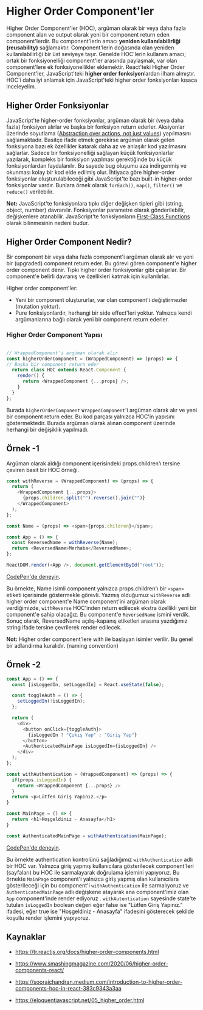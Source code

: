 # Higher Order Component'ler

Higher Order Component'ler (HOC), argüman olarak bir veya daha fazla component alan ve output olarak yeni bir component return eden component'lerdir. Bu component'lerin amacı **yeniden kullanılabilirliği (reusability)** sağlamaktır. Component'lerin doğasında olan yeniden kullanılabilirliği bir üst seviyeye taşır. Genelde HOC'lerin kullanım amacı; ortak bir fonksiyonelliği component'ler arasında paylaşmak, var olan component'lere ek fonksiyonellikler eklemektir. React'teki Higher Order Component'ler, JavaScript'teki **higher order fonksiyon**lardan ilham almıştır. HOC'i daha iyi anlamak için JavaScript'teki higher order fonksiyonları kısaca inceleyelim.

## Higher Order Fonksiyonlar

JavaScript'te higher-order fonksiyonlar, argüman olarak bir (veya daha fazla) fonksiyon alırlar ve başka bir fonksiyon return ederler. Aksiyonlar üzerinde soyutlama ([Abstraction over actions, not just values](https://eloquentjavascript.net/05_higher_order.html)) yapılmasını sağlamaktadır. Basitçe ifade etmek gerekirse argüman olarak gelen fonksiyona bazı ek özellikler katarak daha az ve anlaşılır kod yazılmasını sağlarlar. Sadece bir fonksiyonelliği sağlayan küçük fonksiyonlarlar yazılarak, kompleks bir fonksiyon yazılması gerektiğinde bu küçük fonksiyonlardan faydalanılır. Bu sayede bug oluşumu aza indirgenmiş ve okunması kolay bir kod elde edilmiş olur. İhtiyaca göre higher-order fonksiyonlar oluşturulabileceği gibi JavaScript'te bazı built-in higher-order fonksiyonlar vardır. Bunlara örnek olarak `forEach()`, `map()`, `filter()` ve `reduce()` verilebilir. 

**Not:** JavaScript'te fonksiyonlara tıpkı diğer değişken tipleri gibi (string, object, number) davranılır. Fonksiyonlar parametre olarak gönderilebilir, değişkenlere atanabilir. JavaScript'te fonksiyonların [First-Class Functions](https://developer.mozilla.org/en-US/docs/Glossary/First-class_Function) olarak bilinmesinin nedeni budur.

## Higher Order Component Nedir?

Bir component bir veya daha fazla component'i argüman olarak alır ve yeni bir (upgraded) component return eder. Bu görevi gören component'e higher order component denir. Tıpkı higher order fonksiyonlar gibi çalışırlar. Bir component'e belirli davranış ve özellikleri katmak için kullanılırlar. 

Higher order component'ler:

- Yeni bir component oluştururlar, var olan component'i değiştirmezler (mutation yoktur).
- Pure fonksiyonlardır, herhangi bir side effect'leri yoktur. Yalnızca kendi argümanlarına bağlı olarak yeni bir component return ederler.

### Higher Order Component Yapısı

```javascript

// WrappedComponent'i argüman olarak alır
const higherOrderComponent = (WrappedComponent) => (props) => {
// Başka bir component return eder
  return class HOC extends React.Component {
    render() {
      return <WrappedComponent {...props} />;
    }
  }
};

```

Burada `higherOrderComponent` `WrappedComponent`'i argüman olarak alır ve yeni bir component return eder. Bu kod parçası yalnızca HOC'in yapısını göstermektedir. Burada argüman olarak alınan component üzerinde herhangi bir değişiklik yapılmadı.



## Örnek -1 

Argüman olarak aldığı component içerisindeki props.children'ı tersine çeviren basit bir HOC örneği.  

```javascript
const withReverse = (WrappedComponent) => (props) => {
  return (
    <WrappedComponent {...props}>
      {props.children.split("").reverse().join("")}
    </WrappedComponent>
  );
};
```

```javascript
const Name = (props) => <span>{props.children}</span>;

const App = () => {
  const ReversedName = withReverse(Name);
  return <ReversedName>Merhaba</ReversedName>;
};

ReactDOM.render(<App />, document.getElementById("root"));

```

[CodePen'de deneyin](https://codepen.io/Kodluyoruz/pen/BaLZqKZ?editors=1011).

Bu örnekte, Name isimli component yalnızca props.children'ı bir `<span>` etiketi içerisinde göstermekle görevli. Yazmış olduğumuz `withReverse` adlı higher order component'e Name component'ini argüman olarak verdiğimizde, `withReverse` HOC'inden return edilecek ekstra özellikli yeni bir component'e sahip olacağız. Bu component'e `ReversedName` ismini verdik. Sonuç olarak, ReversedName açılış-kapanış etiketleri arasına yazdığımız string ifade tersine çevrilerek render edilecek.

**Not:** Higher order component'lere with ile başlayan isimler verilir. Bu genel bir adlandırma kuralıdır. (naming convention) 



## Örnek -2

```javascript
const App = () => {
  const [isLoggedIn, setLoggedIn] = React.useState(false);

  const toggleAuth = () => {
    setLoggedIn(!isLoggedIn);
  };

  return (
    <div>
      <button onClick={toggleAuth}>
        {isLoggedIn ? "Çıkış Yap" : "Giriş Yap"}
      </button>
      <AuthenticatedMainPage isLoggedIn={isLoggedIn} />
    </div>
  );
};

const withAuthentication = (WrappedComponent) => (props) => {
  if(props.isLoggedIn) {
    return <WrappedComponent {...props} />
  }
  return <p>Lütfen Giriş Yapınız.</p>
}

const MainPage = () => {
  return <h1>Hoşgeldiniz - Anasayfa</h1>
}

const AuthenticatedMainPage = withAuthentication(MainPage);
```

[CodePen'de deneyin](https://codepen.io/Kodluyoruz/pen/YzGQRjj?editors=1011).

Bu örnekte authentication kontrolünü sağladığımız `withAuthentication` adlı bir HOC var. Yalnızca giriş yapmış kullanıcılara gösterilecek component'leri (sayfaları) bu HOC ile sarmalayarak doğrulama işlemini yapıyoruz. Bu örnekte `MainPage` component'i yalnızca giriş yapmış olan kullanıcılara gösterileceği için bu component'i `withAuthentication` ile sarmalıyoruz ve `AuthenticatedMainPage` adlı değişkene atayarak ana component'imiz olan `App` component'inde render ediyoruz . `withAutentication` sayesinde state'te tutulan `isLoggedIn` boolean değeri eğer false ise "Lütfen Giriş Yapınız." ifadesi, eğer true ise "Hoşgeldiniz - Anasayfa" ifadesini gösterecek şekilde koşullu render işlemini yapıyoruz. 



## Kaynaklar

- https://tr.reactjs.org/docs/higher-order-components.html

- https://www.smashingmagazine.com/2020/06/higher-order-components-react/

- https://soorajchandran.medium.com/introduction-to-higher-order-components-hoc-in-react-383c9343a3aa

- https://eloquentjavascript.net/05_higher_order.html